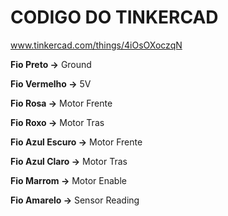 # CODIGO DO TINKERCAD

www.tinkercad.com/things/4iOsOXoczqN



**Fio Preto ->**  Ground

**Fio Vermelho ->** 5V

**Fio Rosa ->** Motor Frente

**Fio Roxo ->** Motor Tras

**Fio Azul Escuro ->** Motor Frente

**Fio Azul Claro ->** Motor Tras

**Fio Marrom ->** Motor Enable

**Fio Amarelo ->** Sensor Reading